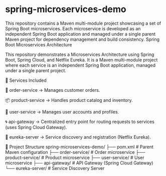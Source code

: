 # spring-microservices-demo
This repository contains a Maven multi-module project showcasing a set of Spring Boot microservices. Each microservice is developed as an independent Spring Boot application and managed under a single parent Maven project for dependency management and build consistency.
Spring Boot Microservices Architecture

This repository demonstrates a Microservices Architecture using Spring Boot, Spring Cloud, and Netflix Eureka.
It is a Maven multi-module project where each service is an independent Spring Boot application, managed under a single parent project.

📌 Services Included

🛒 order-service → Manages customer orders.

📦 product-service → Handles product catalog and inventory.

👤 user-service → Manages user accounts and profiles.

🌀 api-gateway → Centralized entry point for routing requests to services (uses Spring Cloud Gateway).

🔗 eureka-server → Service discovery and registration (Netflix Eureka).

📂 Project Structure
spring-microservices-demo/
 ├── pom.xml                 # Parent Maven configuration
 ├── order-service/          # Order microservice
 ├── product-service/        # Product microservice
 ├── user-service/           # User microservice
 ├── api-gateway/            # API Gateway (Spring Cloud Gateway)
 └── eureka-server/          # Service Discovery Server
